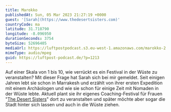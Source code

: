 ```yaml
---
title: Marokko
publishedAt: Sun, 05 Mar 2023 21:27:19 +0000
guest: '[Sarah](https://www.thedesertsisters.com)'
countryCode: ma
latitude: 31.718790
longitude: -8.096950
durationSeconds: 3754
byteSize: 52696405
mediaUrl: https://luftpostpodcast.s3.eu-west-1.amazonaws.com/marokko-2.mp3
mimeType: audio/mpeg
guid: https://luftpost-podcast.de/?p=1213
---
```


Auf einer Skala von 1 bis 10, wie verrückt es ein Festival in der Wüste zu veranstalten? Mit dieser Frage hat Sarah sich bei mir gemeldet. Seit einigen Jahren lebt sie schon in Marrakesh und erzählt von ihrer ersten Expedition mit einem Archäologen und wie sie schon für einige Zeit mit Nomaden in der Wüste lebte. Aktuell plant sie ihr eigenes Coaching-Festival für Frauen "[The Desert Sisters](https://www.thedesertsisters.com/)" dort zu veranstalten und später möchte aber sogar die Stadt hinter sich lassen und auch in die Wüste ziehen.
